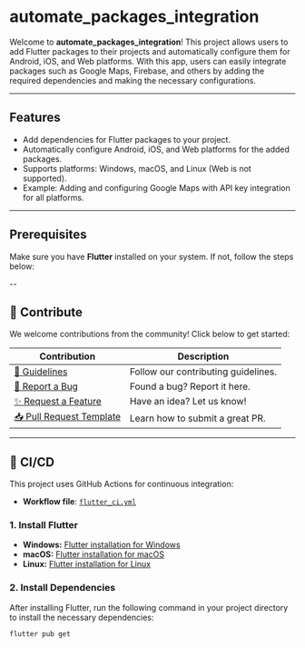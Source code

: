 # automate_packages_integration

Welcome to **automate_packages_integration**! This project allows users to add Flutter packages to their projects and automatically configure them for Android, iOS, and Web platforms. With this app, users can easily integrate packages such as Google Maps, Firebase, and others by adding the required dependencies and making the necessary configurations.

---

## Features

- Add dependencies for Flutter packages to your project.
- Automatically configure Android, iOS, and Web platforms for the added packages.
- Supports platforms: Windows, macOS, and Linux (Web is not supported).
- Example: Adding and configuring Google Maps with API key integration for all platforms.

---

## Prerequisites

Make sure you have **Flutter** installed on your system. If not, follow the steps below:

--

## 🤝 Contribute

We welcome contributions from the community! Click below to get started:

| Contribution | Description |
|--------------|-------------|
| [📜 Guidelines](./CONTRIBUTING.md) | Follow our contributing guidelines. |
| [🐛 Report a Bug](.github/ISSUE_TEMPLATE/bug_report.md) | Found a bug? Report it here. |
| [✨ Request a Feature](.github/ISSUE_TEMPLATE/feature_request.md) | Have an idea? Let us know! |
| [📥 Pull Request Template](./PULL_REQUEST_TEMPLATE.md) | Learn how to submit a great PR. |

---

## 📁 CI/CD

This project uses GitHub Actions for continuous integration:

- **Workflow file**: [`flutter_ci.yml`](.github/workflows/flutter_ci.yml)

### 1. Install Flutter

- **Windows:** [Flutter installation for Windows](https://flutter.dev/docs/get-started/install/windows)
- **macOS:** [Flutter installation for macOS](https://flutter.dev/docs/get-started/install/macos)
- **Linux:** [Flutter installation for Linux](https://flutter.dev/docs/get-started/install/linux)

### 2. Install Dependencies

After installing Flutter, run the following command in your project directory to install the necessary dependencies:

```bash
flutter pub get
